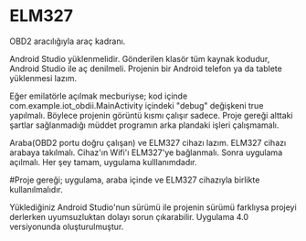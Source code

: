 # ELM327
OBD2 aracılığıyla araç kadranı. 

Android Studio yüklenmelidir.
Gönderilen klasör tüm kaynak kodudur, Android Studio ile aç denilmeli. 
Projenin bir Android telefon ya da tablete yüklenmesi lazım. 

Eğer emilatörle açılmak mecburiyse;
    kod içinde com.example.iot_obdii.MainActivity içindeki "debug" değişkeni true yapılmalı.
    Böylece projenin görüntü kısmı çalışır sadece.
    Proje gereği alttaki şartlar sağlanmadığı müddet programın arka plandaki işleri çalışmamalı.

Araba(OBD2 portu doğru çalışan) ve ELM327 cihazı lazım.
ELM327 cihazı arabaya takılmalı. 
Cihaz'ın Wifi'ı ELM327'ye bağlanmalı.
Sonra uygulama açılmalı.
Her şey tamam, uygulama kulllanımdadır.



#Proje gereği;
uygulama, araba içinde ve ELM327 cihazıyla birlikte kullanılmalıdır.

Yüklediğiniz Android Studio'nun sürümü ile projenin sürümü farklıysa projeyi derlerken uyumsuzluktan dolayı sorun çıkarabilir. 
Uygulama 4.0 versiyonunda oluşturulmuştur.
